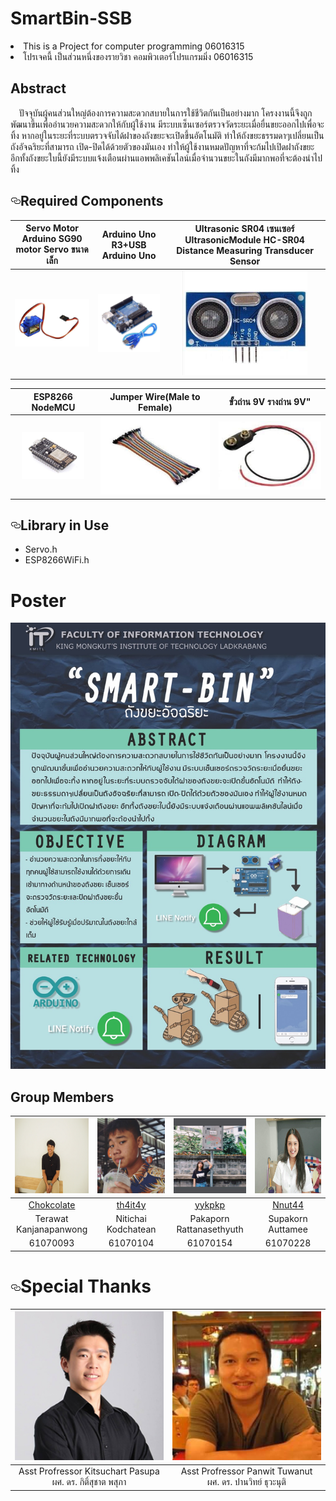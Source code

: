 # SmartBin-SSB
<li>This is a Project for computer programming 06016315</li>
<li>โปรเจคนี้ เป็นส่วนหนึ่งของรายวิชา คอมพิวเตอร์โปรแกรมมิ่ง 06016315</li>

## Abstract
&emsp;ปัจจุบันผู้คนส่วนใหญ่ต้องการความสะดวกสบายในการใช้ชีวิตกันเป็นอย่างมาก  โครงงานนี้จึงถูกพัฒนาขึ้นเพื่ออำนวยความสะดวกให้กับผู้ใช้งาน มีระบบเซ็นเซอร์ตรวจวัดระยะเมื่อยื่นขยะออกไปเพื่อจะทิ้ง หากอยู่ในระยะที่ระบบตรวจจับได้ฝาของถังขยะจะเปิดขึ้นอัตโนมัติ  ทำให้ถังขยะธรรมดาๆเปลี่ยนเป็นถังอัจฉริยะที่สามารถ 
เปิด-ปิดได้ด้วยตัวของมันเอง ทำให้ผู้ใช้งานหมดปัญหาที่จะก้มไปเปิดฝาถังขยะ อีกทั้งถังขยะใบนี้ยังมีระบบแจ้งเตือนผ่านแอพพลิเคชันไลน์เมื่อจำนวนขยะในถังมีมากพอที่จะต้องนำไปทิ้ง


<h2><a id="user-content-required-components" class="anchor" aria-hidden="true" href="#required-components"><svg class="octicon octicon-link" viewBox="0 0 16 16" version="1.1" width="16" height="16" aria-hidden="true"><path fill-rule="evenodd" d="M4 9h1v1H4c-1.5 0-3-1.69-3-3.5S2.55 3 4 3h4c1.45 0 3 1.69 3 3.5 0 1.41-.91 2.72-2 3.25V8.59c.58-.45 1-1.27 1-2.09C10 5.22 8.98 4 8 4H4c-.98 0-2 1.22-2 2.5S3 9 4 9zm9-3h-1v1h1c1 0 2 1.22 2 2.5S13.98 12 13 12H9c-.98 0-2-1.22-2-2.5 0-.83.42-1.64 1-2.09V6.25c-1.09.53-2 1.84-2 3.25C6 11.31 7.55 13 9 13h4c1.45 0 3-1.69 3-3.5S14.5 6 13 6z"></path></svg></a><a target="_blank" rel="noopener noreferrer" href=""><img src="" alt="" style="max-width:100%;"></a>Required Components</h2>
<table>
<thead>
<tr>
<th align="center">Servo Motor Arduino SG90 motor Servo ขนาดเล็ก</th>
<th align="center">Arduino Uno R3+USB Arduino Uno</th>
<th align="center">Ultrasonic SR04 เซนเซอร์ UltrasonicModule HC-SR04 Distance Measuring Transducer Sensor</th>
</tr>
</thead>
<tbody>
<tr>
<td align="center"><a align="center"><img src="img/Components_1.jpg" width="200px" style="max-width:100%;"></a></td>
<td align="center"><a align="center"><img src="img/Components_2.jpg" width="200px" style="max-width:100%;"></a></td>
<td align="center"><a align="center"><img src="img/components_3.jpg" width="200px" style="max-width:100%;"></a></td>
</tr>
</tbody>
</table>
<table>
<thead>
<tr>
<th align="center">ESP8266 NodeMCU</th>
<th align="center">Jumper Wire(Male to Female)</th>
<th align="center">ขั้วถ่าน 9V รางถ่าน 9V"</th>
</tr>
</thead>
<tbody>
<tr>
<td align="center"><a align="center"><img src="img/Components_4.jpg" width="100px" style="max-width:100%;"></a></td>
<td align="center"><a align="center"><img src="img/Components_5.jpg" width="200px" style="max-width:100%;"></a></td>
<td align="center"><a align="center"><img src="img/Components_6.jpg" width="200px" style="max-width:100%;"></a></td>
</tr>
</tbody>
</table>

<h2><a id="user-content-library-in-use" class="anchor" aria-hidden="true" href="#library-in-use"><svg class="octicon octicon-link" viewBox="0 0 16 16" version="1.1" width="16" height="16" aria-hidden="true"><path fill-rule="evenodd" d="M4 9h1v1H4c-1.5 0-3-1.69-3-3.5S2.55 3 4 3h4c1.45 0 3 1.69 3 3.5 0 1.41-.91 2.72-2 3.25V8.59c.58-.45 1-1.27 1-2.09C10 5.22 8.98 4 8 4H4c-.98 0-2 1.22-2 2.5S3 9 4 9zm9-3h-1v1h1c1 0 2 1.22 2 2.5S13.98 12 13 12H9c-.98 0-2-1.22-2-2.5 0-.83.42-1.64 1-2.09V6.25c-1.09.53-2 1.84-2 3.25C6 11.31 7.55 13 9 13h4c1.45 0 3-1.69 3-3.5S14.5 6 13 6z"></path></svg></a><a target="_blank" rel="noopener noreferrer" href=""><img src="" alt="" style="max-width:100%;"></a>Library in Use</h2>
<ul>
<li>Servo.h</li>
<li>ESP8266WiFi.h</li>
</ul>

# Poster
<p><img src="img/_print.jpg" alt="" style="max-width:100%;"></p>


<!--Group Members-->
## Group Members

|<img src="img/member_1.jpg" width="120px" height="120px">|<img src="img/member_2.jpg" width="120px" height="120px">|<img src="img/member_3.jpg" width="120px" height="120px">|<img src="img/member_4.jpg" width="120px" height="120px">|
|:---:|:---:|:---:|:---:|
|[Chokcolate](https://github.com/Chokcolate)|[th4it4y](https://github.com/th4it4y)|[yykpkp](https://github.com/yykpkp)|[Nnut44](https://github.com/Nnut44)|
|Terawat<br>Kanjanapanwong|Nitichai<br>Kodchatean|Pakaporn<br>Rattanasethyuth|Supakorn<br>Auttamee|
|61070093|61070104|61070154|61070228|

<h1><a id="user-content-special-thanks" class="anchor" aria-hidden="true" href="#special-thanks"><svg class="octicon octicon-link" viewBox="0 0 16 16" version="1.1" width="16" height="16" aria-hidden="true"><path fill-rule="evenodd" d="M4 9h1v1H4c-1.5 0-3-1.69-3-3.5S2.55 3 4 3h4c1.45 0 3 1.69 3 3.5 0 1.41-.91 2.72-2 3.25V8.59c.58-.45 1-1.27 1-2.09C10 5.22 8.98 4 8 4H4c-.98 0-2 1.22-2 2.5S3 9 4 9zm9-3h-1v1h1c1 0 2 1.22 2 2.5S13.98 12 13 12H9c-.98 0-2-1.22-2-2.5 0-.83.42-1.64 1-2.09V6.25c-1.09.53-2 1.84-2 3.25C6 11.31 7.55 13 9 13h4c1.45 0 3-1.69 3-3.5S14.5 6 13 6z"></path></svg></a>Special Thanks</h1>

<table>
<thead>
<tr>
<th align="center"><img src="img/professor_1.jpg" alt="" style="max-width:100%;"></a></th>
<th align="center"><img src="img/professor_2.jpg" alt="" style="max-width:100%;"></a></th>
</tr>
</thead>
<tbody>
<tr>
<td align="center"> Asst Profressor Kitsuchart Pasupa<br>ผศ. ดร. กิติ์สุชาต พสุภา</td>
<td align="center"> Asst Profressor Panwit Tuwanut<br>ผศ. ดร. ปานวิทย์ ธุวะนุติ</td>
</tr>
</tbody>
</table>

